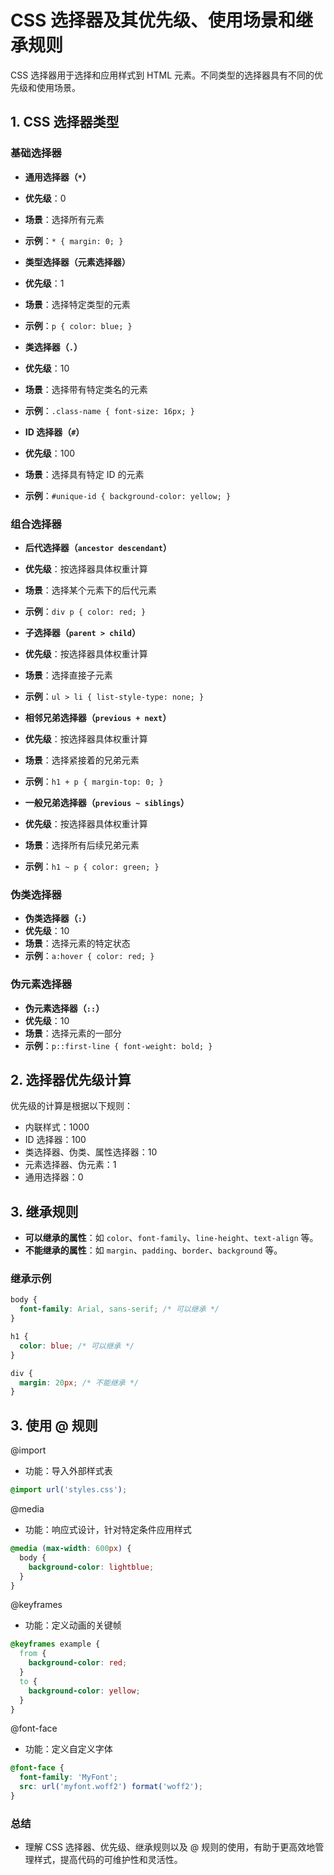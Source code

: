 # CSS 选择器及其优先级、使用场景和继承规则

CSS 选择器用于选择和应用样式到 HTML 元素。不同类型的选择器具有不同的优先级和使用场景。

## 1. CSS 选择器类型

### 基础选择器

- **通用选择器（`*`）**

- **优先级**：0
- **场景**：选择所有元素
- **示例**：`* { margin: 0; }`

- **类型选择器（元素选择器）**

- **优先级**：1
- **场景**：选择特定类型的元素
- **示例**：`p { color: blue; }`

- **类选择器（`.`）**

- **优先级**：10
- **场景**：选择带有特定类名的元素
- **示例**：`.class-name { font-size: 16px; }`

- **ID 选择器（`#`）**
- **优先级**：100
- **场景**：选择具有特定 ID 的元素
- **示例**：`#unique-id { background-color: yellow; }`

### 组合选择器

- **后代选择器（`ancestor descendant`）**

- **优先级**：按选择器具体权重计算
- **场景**：选择某个元素下的后代元素
- **示例**：`div p { color: red; }`

- **子选择器（`parent > child`）**

- **优先级**：按选择器具体权重计算
- **场景**：选择直接子元素
- **示例**：`ul > li { list-style-type: none; }`

- **相邻兄弟选择器（`previous + next`）**

- **优先级**：按选择器具体权重计算
- **场景**：选择紧接着的兄弟元素
- **示例**：`h1 + p { margin-top: 0; }`

- **一般兄弟选择器（`previous ~ siblings`）**
- **优先级**：按选择器具体权重计算
- **场景**：选择所有后续兄弟元素
- **示例**：`h1 ~ p { color: green; }`

### 伪类选择器

- **伪类选择器（`:`）**
- **优先级**：10
- **场景**：选择元素的特定状态
- **示例**：`a:hover { color: red; }`

### 伪元素选择器

- **伪元素选择器（`::`）**
- **优先级**：10
- **场景**：选择元素的一部分
- **示例**：`p::first-line { font-weight: bold; }`

## 2. 选择器优先级计算

优先级的计算是根据以下规则：

- 内联样式：1000
- ID 选择器：100
- 类选择器、伪类、属性选择器：10
- 元素选择器、伪元素：1
- 通用选择器：0

## 3. 继承规则

- **可以继承的属性**：如 `color`、`font-family`、`line-height`、`text-align` 等。
- **不能继承的属性**：如 `margin`、`padding`、`border`、`background` 等。

### 继承示例

```css
body {
  font-family: Arial, sans-serif; /* 可以继承 */
}

h1 {
  color: blue; /* 可以继承 */
}

div {
  margin: 20px; /* 不能继承 */
}
```

## 3. 使用 @ 规则

@import

- 功能：导入外部样式表

```css
@import url('styles.css');
```

@media

- 功能：响应式设计，针对特定条件应用样式

```css
@media (max-width: 600px) {
  body {
    background-color: lightblue;
  }
}
```

@keyframes

- 功能：定义动画的关键帧

```css
@keyframes example {
  from {
    background-color: red;
  }
  to {
    background-color: yellow;
  }
}
```

@font-face

- 功能：定义自定义字体

```css
@font-face {
  font-family: 'MyFont';
  src: url('myfont.woff2') format('woff2');
}
```

### 总结

- 理解 CSS 选择器、优先级、继承规则以及 @ 规则的使用，有助于更高效地管理样式，提高代码的可维护性和灵活性。
